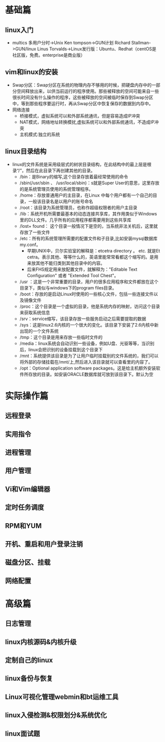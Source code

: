 # 基础篇

## linux入门

- multics 多用户分时->Unix Ken tompson->GUN计划 Richard Stallman->GUN/linux Linus Torvalds->Linux发行版：Ubuntu、Redhat（centOS是社区版，免费。enterprise是商业版）

## vim和linux的安装

- Swap分区：Swap分区在系统的物理内存不够用的时候，把硬盘内存中的一部分空间释放出来，以供当前运行的程序使用。那些被释放的空间可能来自一些很长时间没有什么操作的程序，这些被释放的空间被临时保存到Swap分区中，等到那些程序要运行时，再从Swap分区中恢复保存的数据到内存中。
- 网络连接
  - 桥接模式，虚拟系统可以和外部系统通讯，但是容易造成IP冲突
  - NAT模式，网络地址转换模扰,虚拟系统可以和外部系统通讯，不造成IP冲突
  - 主机模式:独立的系统

## linux目录结构

- linux的文件系统是采用级层式的树状目录结构，在此结构中的最上层是根录“/”，然后在此目录下再创建其他的目录。
  - /bin：是Binary的缩写,这个目录存放着最经常使用的命令
  - /sbin(/usr/sbin 、 /usr/local/sbin)：s就是Super User的意思，这里存放的是系统管理员使用的系统管理程序。
  - /home：存放普通用户的主目录，在Linux 中每个用户都有一个自己的目录，一般该目录名是以用户的账号命名
  - /root：该目录为系统管理员，也称作超级权限者的用户主目录
  - /lib：系统开机所需要最基本的动态连接共享库，其作用类似于Windows里的DLL文件。几乎所有的应用程序都需要用到这些共享库
  - /lost+ found： 这个目录一般情况下是空的，当系统非法关机后，这里就存放了一些文件
  - /etc：所有的系统管理所需要的配置文件和子目录,比如安装mysql数据库my.conf。
    - 早期UNIX中，贝尔实验室的解释是：etcetra directory 。 etc. 就是Et cetra。表示其他、等等什么的，英语里能常常看都这个缩写的。是用来放其他不能归类到其他目录中的内容。
    - 后来FHS规定用来放配置文件，就解释为："Editable Text Configuration" 或者 "Extended Tool Chest"。
  - /usr ：这是一个非常重要的目录，用户的很多应用程序和文件都放在这个目录下，类似与windows下的program files目录。
  - /boot：存放的是启动Linux时使用的一些核心文件，包括一些连接文件以及镜像文件
  - /proc：这个目录是一个虚拟的目录，他是系统内存的映射，访问这个目录来获取系统信息
  - /srv：service缩写，该目录存放一些服务启动之后需要提取的数据
  - /sys：这是linux2.6内核的一个很大的变化。该目录下安装了2.6内核中新出现的一个文件系统
  - /tmp：这个目录是用来存放一些临时文件的
  - /media：linux系统会自动识别一些设备，例如U盘、光驱等等，当识别后，linux会把识别的设备挂载到这个目录下
  - /mnt：系统提供该目录是为了让用户临时挂载别的文件系统的，我们可以将外部的存储挂载在/mnt/上,然后进入该目录就可以查看里的内容了。
  - /opt：Optional application software packages。这是给主机额外安装软件所存放的目录。如安装ORACLE数据库就可放到该目录下。默认为空

# 实际操作篇

## 远程登录

## 实用指令

## 进程管理

## 用户管理

## Vi和Vim编辑器

## 定时任务调度

## RPM和YUM

## 开机、重启和用户登录注销

## 磁盘分区、挂载

## 网络配置

# 高级篇

## 日志管理

## linux内核源码&内核升级

## 定制自己的linux

## linux备份与恢复

## Linux可视化管理webmin和bt运维工具

## linux入侵检测&权限划分&系统优化

## linux面试题

